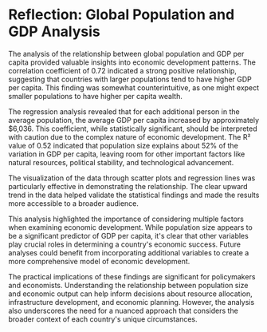 # Reflection: Global Population and GDP Analysis

The analysis of the relationship between global population and GDP per capita provided valuable insights into economic development patterns. The correlation coefficient of 0.72 indicated a strong positive relationship, suggesting that countries with larger populations tend to have higher GDP per capita. This finding was somewhat counterintuitive, as one might expect smaller populations to have higher per capita wealth.

The regression analysis revealed that for each additional person in the average population, the average GDP per capita increased by approximately $6,036. This coefficient, while statistically significant, should be interpreted with caution due to the complex nature of economic development. The R² value of 0.52 indicated that population size explains about 52% of the variation in GDP per capita, leaving room for other important factors like natural resources, political stability, and technological advancement.

The visualization of the data through scatter plots and regression lines was particularly effective in demonstrating the relationship. The clear upward trend in the data helped validate the statistical findings and made the results more accessible to a broader audience.

This analysis highlighted the importance of considering multiple factors when examining economic development. While population size appears to be a significant predictor of GDP per capita, it's clear that other variables play crucial roles in determining a country's economic success. Future analyses could benefit from incorporating additional variables to create a more comprehensive model of economic development.

The practical implications of these findings are significant for policymakers and economists. Understanding the relationship between population size and economic output can help inform decisions about resource allocation, infrastructure development, and economic planning. However, the analysis also underscores the need for a nuanced approach that considers the broader context of each country's unique circumstances. 
